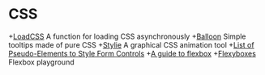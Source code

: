 # CSS

+[LoadCSS](https://github.com/filamentgroup/loadCSS) A function for loading CSS asynchronously
+[Balloon](https://github.com/kazzkiq/balloon.css) Simple tooltips made of pure CSS
+[Stylie](http://jeremyckahn.github.io/stylie/) A graphical CSS animation tool
+[List of Pseudo-Elements to Style Form Controls](https://www.tjvantoll.com/2013/04/15/list-of-pseudo-elements-to-style-form-controls) 
+[A guide to flexbox](https://css-tricks.com/snippets/css/a-guide-to-flexbox)
+[Flexyboxes](http://the-echoplex.net/flexyboxes/) Flexbox playground
